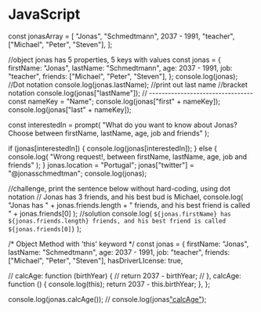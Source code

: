 # JavaScript
const jonasArray = [
  "Jonas",
  "Schmedtmann",
  2037 - 1991,
  "teacher",
  ["Michael", "Peter", "Steven"],
];

//object jonas has 5 properties, 5 keys with values
const jonas = {
  firstName: "Jonas",
  lastName: "Schmedtmann",
  age: 2037 - 1991,
  job: "teacher",
  friends: ["Michael", "Peter", "Steven"],
};
console.log(jonas);
//Dot notation
console.log(jonas.lastName); //print out last name
//bracket notation
console.log(jonas["lastName"]);
// ---------------------------------
const nameKey = "Name";
console.log(jonas["first" + nameKey]);
console.log(jonas["last" + nameKey]);

const interestedIn = prompt(
  "What do you want to know about Jonas? Choose between firstName, lastName, age, job and friends"
);

if (jonas[interestedIn]) {
  console.log(jonas[interestedIn]);
} else {
  console.log(
    "Wrong request!, between firstName, lastName, age, job and friends"
  );
}
jonas.location = "Portugal";
jonas["twitter"] = "@jonasschmedtman";
console.log(jonas);

//challenge, print the sentence below without hard-coding, using dot notation
// Jonas has 3 friends, and his best bud is Michael,
console.log(
  "Jonas has " +
    jonas.friends.length +
    " friends, and his best friend is called " +
    jonas.friends[0]
);
//solution
console.log(
  `${jonas.firstName} has ${jonas.friends.length} friends, and his best friend is called ${jonas.friends[0]}`
);


/* Object Method with 'this' keyword */
const jonas = {
  firstName: "Jonas",
  lastName: "Schmedtmann",
  age: 2037 - 1991,
  job: "teacher",
  friends: ["Michael", "Peter", "Steven"],
  hasDriverLIcense: true,

  // calcAge: function (birthYear) {
  //   return 2037 - birthYear;
  // },
  calcAge: function () {
    console.log(this);
    return 2037 - this.birthYear;
  },
};

console.log(jonas.calcAge());
// console.log(jonas["calcAge"](1991));

